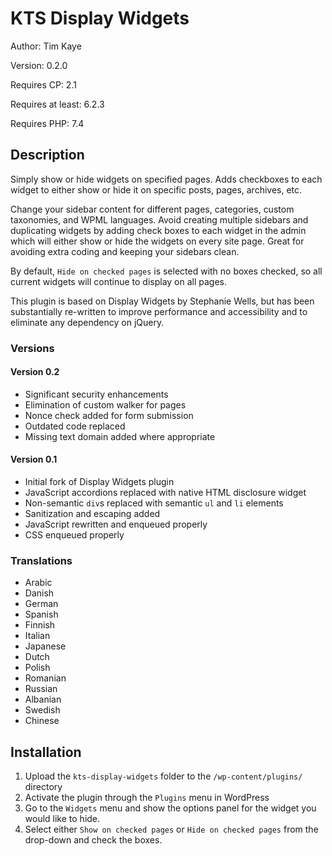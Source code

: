 # KTS Display Widgets
Author:            Tim Kaye

Version:           0.2.0

Requires CP:       2.1

Requires at least: 6.2.3

Requires PHP:      7.4

## Description
Simply show or hide widgets on specified pages. Adds checkboxes to each widget to either show or hide it on specific posts, pages, archives, etc.

Change your sidebar content for different pages, categories, custom taxonomies, and WPML languages. Avoid creating multiple sidebars and duplicating widgets by adding check boxes to each widget in the admin which will either show or hide the widgets on every site page. Great for avoiding extra coding and keeping your sidebars clean.

By default, `Hide on checked pages` is selected with no boxes checked, so all current widgets will continue to display on all pages.

This plugin is based on Display Widgets by Stephanie Wells, but has been substantially re-written to improve performance and accessibility and to eliminate any dependency on jQuery.

### Versions
#### Version 0.2
- Significant security enhancements
- Elimination of custom walker for pages
- Nonce check added for form submission
- Outdated code replaced
- Missing text domain added where appropriate

#### Version 0.1
- Initial fork of Display Widgets plugin
- JavaScript accordions replaced with native HTML disclosure widget
- Non-semantic `div`s replaced with semantic `ul` and `li` elements
- Sanitization and escaping added
- JavaScript rewritten and enqueued properly
- CSS enqueued properly

### Translations
* Arabic
* Danish
* German
* Spanish
* Finnish
* Italian
* Japanese
* Dutch
* Polish
* Romanian
* Russian
* Albanian
* Swedish
* Chinese

## Installation
1. Upload the `kts-display-widgets` folder to the `/wp-content/plugins/` directory
2. Activate the plugin through the `Plugins` menu in WordPress
3. Go to the `Widgets` menu and show the options panel for the widget you would like to hide.
4. Select either `Show on checked pages` or `Hide on checked pages` from the drop-down and check the boxes.
